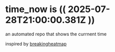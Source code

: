 # time_now is (( 2025-07-28T21:00:00.381Z ))

an automated repo that shows the currnent time

inspired by [breakingheatmap](https://github.com/breakingheatmap/breakingheatmap)